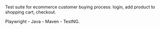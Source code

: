 Test suite for ecommerce customer buying process: login, add product to shopping cart, checkout.

Playwright - Java - Maven - TestNG.
